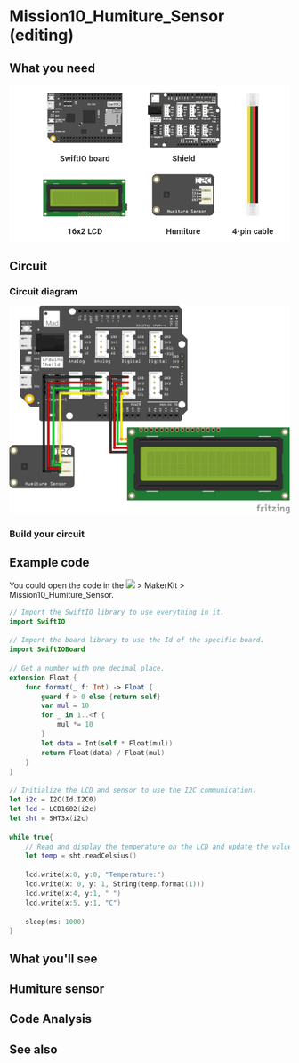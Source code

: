 # Mission10\_Humiture\_Sensor \(editing\)

## What you need

![](../../.gitbook/assets/asset-39.png)

## Circuit

### Circuit diagram

![](../../.gitbook/assets/humiture.png)

### Build your circuit





## Example code

You could open the code in the ![](../../.gitbook/assets/xnip2020-07-22_16-04-33.jpg) &gt; MakerKit &gt; Mission10\_Humiture\_Sensor.

```swift
// Import the SwiftIO library to use everything in it.
import SwiftIO

// Import the board library to use the Id of the specific board.
import SwiftIOBoard

// Get a number with one decimal place.
extension Float {
    func format(_ f: Int) -> Float {
        guard f > 0 else {return self}
        var mul = 10
        for _ in 1..<f {
            mul *= 10
        }
        let data = Int(self * Float(mul))
        return Float(data) / Float(mul)
    }
}

// Initialize the LCD and sensor to use the I2C communication.
let i2c = I2C(Id.I2C0)
let lcd = LCD1602(i2c)
let sht = SHT3x(i2c)

while true{
    // Read and display the temperature on the LCD and update the value every 1s.
    let temp = sht.readCelsius()

    lcd.write(x:0, y:0, "Temperature:")
    lcd.write(x: 0, y: 1, String(temp.format(1)))
    lcd.write(x:4, y:1, " ")
    lcd.write(x:5, y:1, "C")

    sleep(ms: 1000)
}

```

## What you'll see

## Humiture sensor





## Code Analysis



## See also



